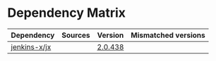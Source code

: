 # Dependency Matrix

Dependency | Sources | Version | Mismatched versions
---------- | ------- | ------- | -------------------
[jenkins-x/jx](https://github.com/jenkins-x/jx) |  | [2.0.438](https://github.com/jenkins-x/jx/releases/tag/v2.0.438) | 
